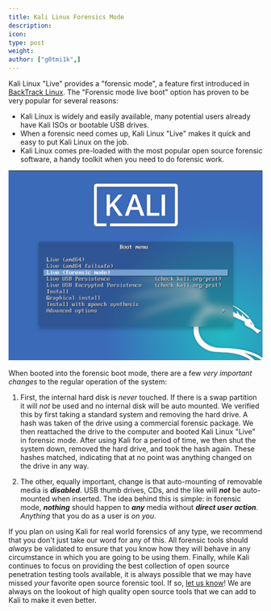 ```yaml
---
title: Kali Linux Forensics Mode
description:
icon:
type: post
weight:
author: ["g0tmi1k",]
---
```


Kali Linux "Live" provides a "forensic mode", a feature first introduced in [BackTrack Linux](https://www.backtrack-linux.org/). The "Forensic mode live boot" option has proven to be very popular for several reasons:

- Kali Linux is widely and easily available, many potential users already have Kali ISOs or bootable USB drives.
- When a forensic need comes up, Kali Linux "Live" makes it quick and easy to put Kali Linux on the job.
- Kali Linux comes pre-loaded with the most popular open source forensic software, a handy toolkit when you need to do forensic work.

![](kali-forensics-mode.png)

When booted into the forensic boot mode, there are a few _very important changes_ to the regular operation of the system:

1. First, the internal hard disk is _never_ touched. If there is a swap partition it will _not_ be used and no internal disk will be auto mounted. We verified this by first taking a standard system and removing the hard drive. A hash was taken of the drive using a commercial forensic package. We then reattached the drive to the computer and booted Kali Linux "Live" in forensic mode. After using Kali for a period of time, we then shut the system down, removed the hard drive, and took the hash again. These hashes matched, indicating that at no point was anything changed on the drive in any way.

2. The other, equally important, change is that auto-mounting of removable media is **_disabled_**. USB thumb drives, CDs, and the like will **_not_** be auto-mounted when inserted. The idea behind this is simple: in forensic mode, **_nothing_** should happen to _**any**_ media without _**direct user action**_. _Anything_ that you do as a user is _on you_.

If you plan on using Kali for real world forensics of any type, we recommend that you don't just take our word for any of this. All forensic tools should _always_ be validated to ensure that you know how they will behave in any circumstance in which you are going to be using them.
Finally, while Kali continues to focus on providing the best collection of open source penetration testing tools available, it is always possible that we may have missed _your_ favorite open source forensic tool. If so, [let us know](https://bugs.kali.org/)! We are always on the lookout of high quality open source tools that we can add to Kali to make it even better.
